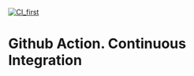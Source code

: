[![CI_first](https://github.com/Makarenko23/github-actions/actions/workflows/mywf.yml/badge.svg)](https://github.com/Makarenko23/github-actions/actions/workflows/mywf.yml)
# Github Action. Continuous Integration
